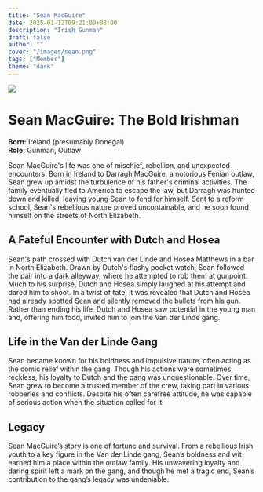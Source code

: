 ```yaml
---
title: "Sean MacGuire"
date: 2025-01-12T09:21:09+08:00
description: "Irish Gunman"
draft: false
author: ""
cover: "/images/sean.png"
tags: ["Member"]
theme: "dark"
---
```


![](/images/sean.png)

# Sean MacGuire: The Bold Irishman  

**Born:** Ireland (presumably Donegal)  
**Role:** Gunman, Outlaw  

Sean MacGuire's life was one of mischief, rebellion, and unexpected encounters. Born in Ireland to Darragh MacGuire, a notorious Fenian outlaw, Sean grew up amidst the turbulence of his father's criminal activities. The family eventually fled to America to escape the law, but Darragh was hunted down and killed, leaving young Sean to fend for himself. Sent to a reform school, Sean's rebellious nature proved uncontainable, and he soon found himself on the streets of North Elizabeth.  

## A Fateful Encounter with Dutch and Hosea  

Sean's path crossed with Dutch van der Linde and Hosea Matthews in a bar in North Elizabeth. Drawn by Dutch's flashy pocket watch, Sean followed the pair into a dark alleyway, where he attempted to rob them at gunpoint. Much to his surprise, Dutch and Hosea simply laughed at his attempt and dared him to shoot. In a twist of fate, it was revealed that Dutch and Hosea had already spotted Sean and silently removed the bullets from his gun. Rather than ending his life, Dutch and Hosea saw potential in the young man and, offering him food, invited him to join the Van der Linde gang.  

## Life in the Van der Linde Gang  

Sean became known for his boldness and impulsive nature, often acting as the comic relief within the gang. Though his actions were sometimes reckless, his loyalty to Dutch and the gang was unquestionable. Over time, Sean grew to become a trusted member of the crew, taking part in various robberies and conflicts. Despite his often carefree attitude, he was capable of serious action when the situation called for it.  

## Legacy  

Sean MacGuire’s story is one of fortune and survival. From a rebellious Irish youth to a key figure in the Van der Linde gang, Sean’s boldness and wit earned him a place within the outlaw family. His unwavering loyalty and daring spirit left a mark on the gang, and though he met a tragic end, Sean’s contribution to the gang’s legacy was undeniable.  
